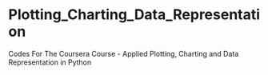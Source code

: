 # Plotting_Charting_Data_Representation
Codes For The Coursera Course - Applied Plotting, Charting and Data Representation in Python
